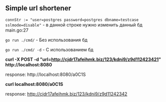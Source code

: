 ## Simple url shortener

`connStr := "user=postgres password=postgres dbname=testcase sslmode=disable"` - в данной строке нужно изменить данный бд main.go:27

`go run ./cmd/` - Без использования бд

`go run ./cmd/ -d` - С использованием бд


**curl -X POST -d "url=http://cjdr17afeihmk.biz/123/kdni9/z9d112423421" http://localhost:8080**

response: http://localhost:8080/a0C1S

**curl localhost:8080/a0C1S**

response: http://cjdr17afeihmk.biz/123/kdni9/z9d11242342
